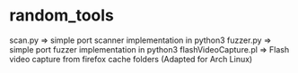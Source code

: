 # random_tools

scan.py => simple port scanner implementation in python3
fuzzer.py => simple port fuzzer implementation in python3
flashVideoCapture.pl => Flash video capture from firefox cache folders (Adapted for Arch Linux)
